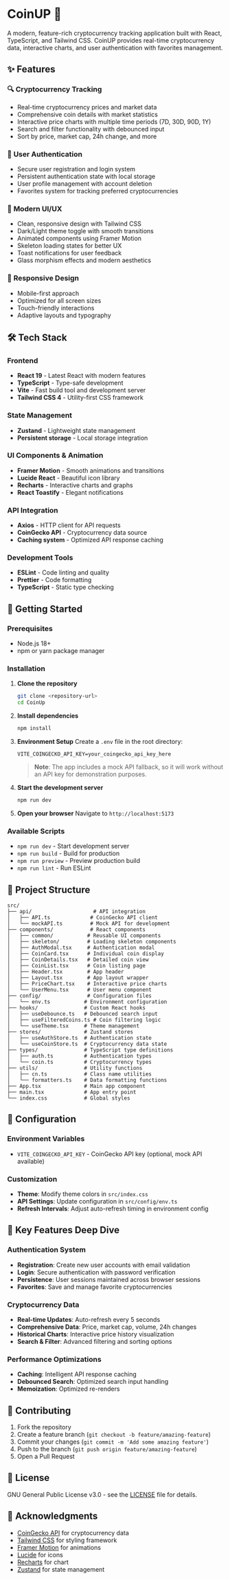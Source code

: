 # CoinUP 🚀

A modern, feature-rich cryptocurrency tracking application built with React, TypeScript, and Tailwind CSS. CoinUP provides real-time cryptocurrency data, interactive charts, and user authentication with favorites management.

## ✨ Features

### 🔍 **Cryptocurrency Tracking**

- Real-time cryptocurrency prices and market data
- Comprehensive coin details with market statistics
- Interactive price charts with multiple time periods (7D, 30D, 90D, 1Y)
- Search and filter functionality with debounced input
- Sort by price, market cap, 24h change, and more

### 👤 **User Authentication**

- Secure user registration and login system
- Persistent authentication state with local storage
- User profile management with account deletion
- Favorites system for tracking preferred cryptocurrencies

### 🎨 **Modern UI/UX**

- Clean, responsive design with Tailwind CSS
- Dark/Light theme toggle with smooth transitions
- Animated components using Framer Motion
- Skeleton loading states for better UX
- Toast notifications for user feedback
- Glass morphism effects and modern aesthetics

### 📱 **Responsive Design**

- Mobile-first approach
- Optimized for all screen sizes
- Touch-friendly interactions
- Adaptive layouts and typography

## 🛠️ Tech Stack

### **Frontend**

- **React 19** - Latest React with modern features
- **TypeScript** - Type-safe development
- **Vite** - Fast build tool and development server
- **Tailwind CSS 4** - Utility-first CSS framework

### **State Management**

- **Zustand** - Lightweight state management
- **Persistent storage** - Local storage integration

### **UI Components & Animation**

- **Framer Motion** - Smooth animations and transitions
- **Lucide React** - Beautiful icon library
- **Recharts** - Interactive charts and graphs
- **React Toastify** - Elegant notifications

### **API Integration**

- **Axios** - HTTP client for API requests
- **CoinGecko API** - Cryptocurrency data source
- **Caching system** - Optimized API response caching

### **Development Tools**

- **ESLint** - Code linting and quality
- **Prettier** - Code formatting
- **TypeScript** - Static type checking

## 🚀 Getting Started

### Prerequisites

- Node.js 18+
- npm or yarn package manager

### Installation

1. **Clone the repository**

    ```bash
    git clone <repository-url>
    cd CoinUp
    ```

2. **Install dependencies**

    ```bash
    npm install
    ```

3. **Environment Setup**
   Create a `.env` file in the root directory:

    ```env
    VITE_COINGECKO_API_KEY=your_coingecko_api_key_here
    ```

    > **Note**: The app includes a mock API fallback, so it will work without an API key for demonstration purposes.

4. **Start the development server**

    ```bash
    npm run dev
    ```

5. **Open your browser**
   Navigate to `http://localhost:5173`

### Available Scripts

- `npm run dev` - Start development server
- `npm run build` - Build for production
- `npm run preview` - Preview production build
- `npm run lint` - Run ESLint

## 📁 Project Structure

```
src/
├── api/                    # API integration
│   ├── API.ts             # CoinGecko API client
│   └── mockAPI.ts         # Mock API for development
├── components/            # React components
│   ├── common/           # Reusable UI components
│   ├── skeleton/         # Loading skeleton components
│   ├── AuthModal.tsx     # Authentication modal
│   ├── CoinCard.tsx      # Individual coin display
│   ├── CoinDetails.tsx   # Detailed coin view
│   ├── CoinList.tsx      # Coin listing page
│   ├── Header.tsx        # App header
│   ├── Layout.tsx        # App layout wrapper
│   ├── PriceChart.tsx    # Interactive price charts
│   └── UserMenu.tsx      # User menu component
├── config/               # Configuration files
│   └── env.ts           # Environment configuration
├── hooks/               # Custom React hooks
│   ├── useDebounce.ts   # Debounced search input
│   ├── useFilteredCoins.ts # Coin filtering logic
│   └── useTheme.tsx     # Theme management
├── stores/              # Zustand stores
│   ├── useAuthStore.ts  # Authentication state
│   └── useCoinStore.ts  # Cryptocurrency data state
├── types/               # TypeScript type definitions
│   ├── auth.ts          # Authentication types
│   └── coin.ts          # Cryptocurrency types
├── utils/               # Utility functions
│   ├── cn.ts            # Class name utilities
│   └── formatters.ts    # Data formatting functions
├── App.tsx              # Main app component
├── main.tsx             # App entry point
└── index.css            # Global styles
```

## 🔧 Configuration

### Environment Variables

- `VITE_COINGECKO_API_KEY` - CoinGecko API key (optional, mock API available)

### Customization

- **Theme**: Modify theme colors in `src/index.css`
- **API Settings**: Update configuration in `src/config/env.ts`
- **Refresh Intervals**: Adjust auto-refresh timing in environment config

## 🎯 Key Features Deep Dive

### Authentication System

- **Registration**: Create new user accounts with email validation
- **Login**: Secure authentication with password verification
- **Persistence**: User sessions maintained across browser sessions
- **Favorites**: Save and manage favorite cryptocurrencies

### Cryptocurrency Data

- **Real-time Updates**: Auto-refresh every 5 seconds
- **Comprehensive Data**: Price, market cap, volume, 24h changes
- **Historical Charts**: Interactive price history visualization
- **Search & Filter**: Advanced filtering and sorting options

### Performance Optimizations

- **Caching**: Intelligent API response caching
- **Debounced Search**: Optimized search input handling
- **Memoization**: Optimized re-renders

## 🤝 Contributing

1. Fork the repository
2. Create a feature branch (`git checkout -b feature/amazing-feature`)
3. Commit your changes (`git commit -m 'Add some amazing feature'`)
4. Push to the branch (`git push origin feature/amazing-feature`)
5. Open a Pull Request

## 📄 License

GNU General Public License v3.0 - see the [LICENSE](./LICENSE) file for details.

## 🙏 Acknowledgments

- [CoinGecko API](https://www.coingecko.com/api) for cryptocurrency data
- [Tailwind CSS](https://tailwindcss.com) for styling framework
- [Framer Motion](https://www.framer.com/motion/) for animations
- [Lucide](https://lucide.dev) for icons
- [Recharts](https://recharts.org/) for chart
- [Zustand](https://github.com/pmndrs/zustand) for state management
